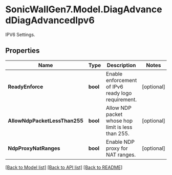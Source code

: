 # SonicWallGen7.Model.DiagAdvancedDiagAdvancedIpv6
IPV6 Settings.

## Properties

Name | Type | Description | Notes
------------ | ------------- | ------------- | -------------
**ReadyEnforce** | **bool** | Enable enforcement of IPv6 ready logo requirement. | [optional] 
**AllowNdpPacketLessThan255** | **bool** | Allow NDP packet whose hop limit is less than 255. | [optional] 
**NdpProxyNatRanges** | **bool** | Enable NDP proxy for NAT ranges. | [optional] 

[[Back to Model list]](../README.md#documentation-for-models) [[Back to API list]](../README.md#documentation-for-api-endpoints) [[Back to README]](../README.md)

